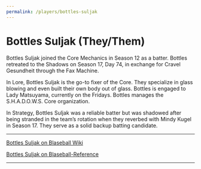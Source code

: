 ```yaml
---
permalink: /players/bottles-suljak
---
```


# Bottles Suljak (They/Them)

Bottles Suljak joined the Core Mechanics in Season 12 as a batter. Bottles retreated to the Shadows on Season 17, Day
74, in exchange for Cravel Gesundheit through the Fax Machine.

In Lore, Bottles Suljak is the go-to fixer of the Core. They specialize in glass blowing and even built their own body
out of glass. Bottles is engaged to Lady Matsuyama, currently on the Fridays. Bottles manages the S.H.A.D.O.W.S. Core
organization.

In Strategy, Bottles Suljak was a reliable batter but was shadowed after being stranded in the team’s rotation when they
reverbed with Mindy Kugel in Season 17. They serve as a solid backup batting candidate.

---

[Bottles Suljak on Blaseball Wiki](https://www.blaseball.wiki/w/Bottles_Suljak)

[Bottles Suljak on Blaseball-Reference](https://blaseball-reference.com/players/bottles-suljak)

---